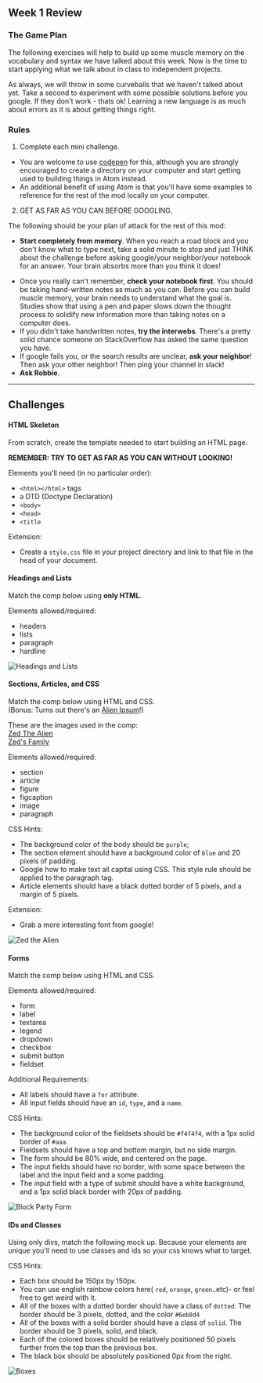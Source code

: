 ## Week 1 Review

### The Game Plan
The following exercises will help to build up some muscle memory on the vocabulary and syntax we have talked about this week. Now is the time to start applying what we talk about in class to independent projects.   

As always, we will throw in some curveballs that we haven't talked about yet. Take a second to experiment with some possible solutions before you google. If they don't work - thats ok! Learning a new language is as much about errors as it is about getting things right.

### Rules
1. Complete each mini challenge.
  * You are welcome to use [codepen](http://www.codepen.io) for this, although you are strongly encouraged to create a directory on your computer and start getting used to building things in Atom instead.
  * An additional benefit of using Atom is that you'll have some examples to reference for the rest of the mod locally on your computer.  


2. GET AS FAR AS YOU CAN BEFORE GOOGLING.  

  The following should be your plan of attack for the rest of this mod:
  * **Start completely from memory**. When you reach a road block and you don't know what to type next, take a solid minute to stop and just THINK about the challenge before asking google/your neighbor/your notebook for an answer. Your brain absorbs more than you think it does!  
  - Once you really can't remember, **check your notebook first**. You should be taking hand-written notes as much as you can. Before you can build muscle memory, your brain needs to understand what the goal is. Studies show that using a pen and paper slows down the thought process to solidify new information more than taking notes on a computer does.
  - If you didn't take handwritten notes, **try the interwebs**. There's a pretty solid chance someone on StackOverflow has asked the same question you have.
  - If google fails you, or the search results are unclear, **ask your neighbor**! Then ask your other neighbor! Then ping your channel in slack!
  - **Ask Robbie**.

_____

## Challenges

#### HTML Skeleton
From scratch, create the template needed to start building an HTML page.  

**REMEMBER: TRY TO GET AS FAR AS YOU CAN WITHOUT LOOKING!**

Elements you'll need (in no particular order):
* `<html></html>` tags
* a DTD (Doctype Declaration)
* `<body>`
* `<head>`
* `<title`

Extension:  
* Create a `style.css` file in your project directory and link to that file in the head of your document.  


#### Headings and Lists
Match the comp below using **only HTML**.  

Elements allowed/required:  
* headers
* lists
* paragraph
* hardline

![Headings and Lists](assets/headers-and-lists.png)


####  Sections, Articles, and CSS
Match the comp below using HTML and CSS.  
(Bonus: Turns out there's an [Alien Ipsum](http://ancientalienipsum.com/)!)

These are the images used in the comp:  
[Zed The Alien](http://dreamicus.com/data/alien/alien-01.jpg)  
[Zed's Family](http://www.livescience.com/images/i/000/049/468/original/aliens-ET.jpg)  

Elements allowed/required:  
* section
* article
* figure
* figcaption
* image
* paragraph

CSS Hints:
* The background color of the body should be `purple`;
* The section element should have a background color of `blue` and 20 pixels of padding.
* Google how to make text all capital using CSS. This style rule should be applied to the paragraph tag.
* Article elements should have a black dotted border of 5 pixels, and a margin of 5 pixels.  

Extension:  
* Grab a more interesting font from google!

![Zed the Alien](assets/zed.png)  


#### Forms

Match the comp below using HTML and CSS.

Elements allowed/required:  
* form
* label
* textarea
* legend
* dropdown
* checkbox
* submit button
* fieldset

Additional Requirements:  
* All labels should have a `for` attribute.
* All input fields should have an `id`, `type`, and a `name`.

CSS Hints:
* The background color of the fieldsets should be `#f4f4f4`, with a 1px solid border of `#aaa`.
* Fieldsets should have a top and bottom margin, but no side margin.
* The form should be 80% wide, and centered on the page.
* The input fields should have no border, with some space between the label and the input field and a some padding.
* The input field with a type of submit should have a white background, and a 1px solid black border with 20px of padding.

![Block Party Form](assets/block-party-form.png)

#### IDs and Classes
Using only divs, match the following mock up. Because your elements are unique you'll need to use classes and ids so your css knows what to target.

CSS Hints:  
* Each box should be 150px by 150px.
* You can use english rainbow colors here( `red`, `orange`, `green`..etc)- or feel free to get weird with it.
* All of the boxes with a dotted border should have a class of `dotted`. The border should be 3 pixels, dotted, and the color `#6eb8d4`
* All of the boxes with a solid border should have a class of `solid`. The border should be 3 pixels, solid, and black.
* Each of the colored boxes should be relatively positioned 50 pixels further from the top than the previous box.
* The black box should be absolutely positioned 0px from the right.

![Boxes](assets/boxes.png)
